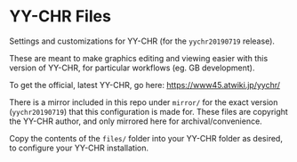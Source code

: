 # YY-CHR Files

Settings and customizations for YY-CHR (for the `yychr20190719` release).

These are meant to make graphics editing and viewing easier with this version of YY-CHR, for particular workflows (eg. GB development).

To get the official, latest YY-CHR, go here: https://www45.atwiki.jp/yychr/

There is a mirror included in this repo under `mirror/` for the exact version (`yychr20190719`) that this configuration is made for. These files are copyright the YY-CHR author, and only mirrored here for archival/convenience.

Copy the contents of the `files/` folder into your YY-CHR folder as desired, to configure your YY-CHR installation.
